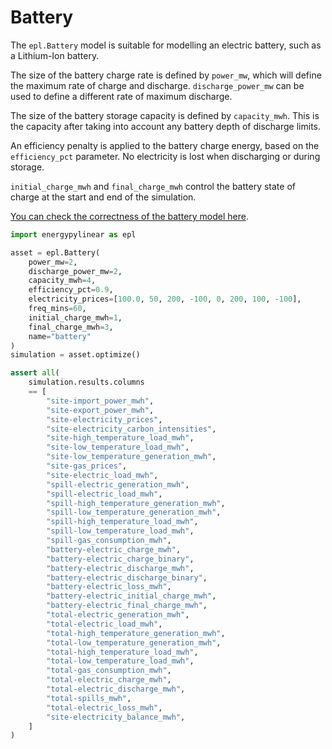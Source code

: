 # Battery

The `epl.Battery` model is suitable for modelling an electric battery, such as a Lithium-Ion battery.

The size of the battery charge rate is defined by `power_mw`, which will define the maximum rate of charge and discharge. `discharge_power_mw` can be used to define a different rate of maximum discharge.

The size of the battery storage capacity is defined by `capacity_mwh`.  This is the capacity after taking into account any battery depth of discharge limits.

An efficiency penalty is applied to the battery charge energy, based on the `efficiency_pct` parameter.  No electricity is lost when discharging or during storage.

`initial_charge_mwh` and `final_charge_mwh` control the battery state of charge at the start and end of the simulation.

[You can check the correctness of the battery model here](https://energypylinear.adgefficiency.com/latest/validation/battery/).

```python
import energypylinear as epl

asset = epl.Battery(
    power_mw=2,
    discharge_power_mw=2,
    capacity_mwh=4,
    efficiency_pct=0.9,
    electricity_prices=[100.0, 50, 200, -100, 0, 200, 100, -100],
    freq_mins=60,
    initial_charge_mwh=1,
    final_charge_mwh=3,
    name="battery"
)
simulation = asset.optimize()

assert all(
    simulation.results.columns
    == [
        "site-import_power_mwh",
        "site-export_power_mwh",
        "site-electricity_prices",
        "site-electricity_carbon_intensities",
        "site-high_temperature_load_mwh",
        "site-low_temperature_load_mwh",
        "site-low_temperature_generation_mwh",
        "site-gas_prices",
        "site-electric_load_mwh",
        "spill-electric_generation_mwh",
        "spill-electric_load_mwh",
        "spill-high_temperature_generation_mwh",
        "spill-low_temperature_generation_mwh",
        "spill-high_temperature_load_mwh",
        "spill-low_temperature_load_mwh",
        "spill-gas_consumption_mwh",
        "battery-electric_charge_mwh",
        "battery-electric_charge_binary",
        "battery-electric_discharge_mwh",
        "battery-electric_discharge_binary",
        "battery-electric_loss_mwh",
        "battery-electric_initial_charge_mwh",
        "battery-electric_final_charge_mwh",
        "total-electric_generation_mwh",
        "total-electric_load_mwh",
        "total-high_temperature_generation_mwh",
        "total-low_temperature_generation_mwh",
        "total-high_temperature_load_mwh",
        "total-low_temperature_load_mwh",
        "total-gas_consumption_mwh",
        "total-electric_charge_mwh",
        "total-electric_discharge_mwh",
        "total-spills_mwh",
        "total-electric_loss_mwh",
        "site-electricity_balance_mwh",
    ]
)
```
